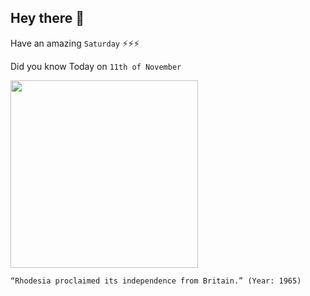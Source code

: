 ## Hey there 👋
Have an amazing `Saturday` ⚡⚡⚡

Did you know Today on `11th of November`
 
 [<img src="https://upload.wikimedia.org/wikipedia/en/3/36/Unilateral_Declaration_of_Independence_%28Rhodesia%29.jpg" width="300" />](https://en.wikipedia.org/wiki/Rhodesia%27s_Unilateral_Declaration_of_Independence) 
 ```
“Rhodesia proclaimed its independence from Britain.” (Year: 1965)
```
